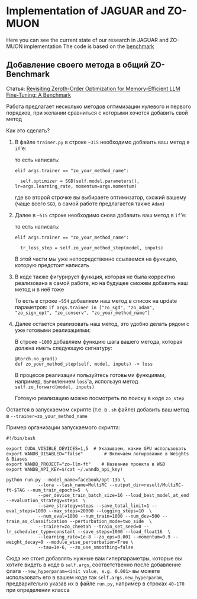 # Implementation of JAGUAR and ZO-MUON
Here you can see the current state of our research in JAGUAR and ZO-MUON implementation
The code is based on the [benchmark](https://github.com/ZO-Bench)

## Добавление своего метода в общий ZO-Benchmark

Статья: [Revisiting Zeroth-Order Optimization for Memory-Efficient LLM Fine-Tuning: A Benchmark](https://arxiv.org/pdf/2402.11592)

Работа предлагает несколько методов оптимизации нулевого и первого порядков, при желании сравниться с которыми хочется добавить свой метод

Как это сделать?

1. В файле ```trainer.py``` в строке ```~315``` необходимо добавить ваш метод в ```if```'е:
   
    то есть написать:
  
    ```
    elif args.trainer == "zo_your_method_name":
  
      self.optimizer = SGD(self.model.parameters(), lr=args.learning_rate, momentum=args.momentum)
    ```

    где во второй строчке вы выбираете оптимизатор, схожий вашему (чаще всего ```SGD```, в самой работе предлагается также ```Adam```)

2. Далее в ```~515``` строке необходимо снова добавить ваш метод в ```if```'е:
   
    то есть написать:
  
    ```
    elif args.trainer == "zo_your_method_name":
  
      tr_loss_step = self.zo_your_method_step(model, inputs)
    ```

    В этой части мы уже непосредственно ссылаемся на функцию, которую предстоит написать

3. В коде также фигурирует функция, которая не была корректно реализована в самой работе, но на будущее сможем добавить наш метод и в неё тоже
   
   То есть в строке ```~554``` добавляем наш метод в список на update параметров: ```if args.trainer in ["zo_sgd", "zo_adam", "zo_sign_opt", "zo_conserv", "zo_your_method_name"]```

4. Далее остается реализовать наш метод, это удобно делать рядом с уже готовыми реализациями:
   
   В строке ```~1000``` добавляем функцию шага вашего метода, которая должна иметь следующую сигнатуру:

    ```
    @torch.no_grad()
    def zo_your_method_step(self, model, inputs) -> loss
    ```

    В процессе реализации пользуйтесь готовыми функциями, например, вычилением ```loss```'а, используя метод  ```self.zo_forward(model, inputs)```

    Готовую реализацию можно посмотреть по поиску в коде ```zo_step```


Остается в запускаемом скрипте (т.е. в ```.sh``` файле) добавить ваш метод в ```--trainer=zo_your_method_name```

Пример организации запускаемого скрипта:

```
#!/bin/bash

export CUDA_VISIBLE_DEVICES=1,5  # Указываем, какие GPU использовать
export WANDB_DISABLED="false"        # Включаем логирование в Weights & Biases
export WANDB_PROJECT="zo-llm-ft"    # Название проекта в W&B
export WANDB_API_KEY=$(cat ~/.wandb_api_key)

python run.py --model_name=facebook/opt-13b \
            --lora --task_name=MultiRC --output_dir=result/MultiRC-ft-$TAG --num_train_epochs=5  \
            --per_device_train_batch_size=16 --load_best_model_at_end --evaluation_strategy=steps  \
            --save_strategy=steps --save_total_limit=1 --eval_steps=1000 --max_steps=20000 --logging_steps=10  \
            --num_eval=1000 --num_train=1000 --num_dev=500 --train_as_classification --perturbation_mode=two_side  \
            --trainer=zo_cheetah --train_set_seed=0 --lr_scheduler_type=constant --save_steps=1000 --load_float16  \
            --learning_rate=1e-8 --zo_eps=0.001 --momentum=0.9 --weight_decay=0 --module_wise_perturbation=True \
            --tau=1e-6, --zo_use_smoothing=false
```

Сюда же стоит добавлять нужные вам гиперпараметры, которые вы хотите видеть в коде в ```self.args```, соответственно после добавление флага ```--new_hyperparam=<init value, e.g. 0.001>``` вы можете использовать его в вашем коде так ```self.args.new_hyperparam```, предварительно указав их в файле ```run.py```, например в строках ```40-170``` при определении класса

